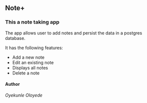 ## Note+
### This a note taking app

The app allows user to add notes and persist the data in a postgres database.

It has the following features:
* Add a new note
* Edit an existing note
* Displays all notes
* Delete a note

#### Author
*Oyekunle Oloyede*
